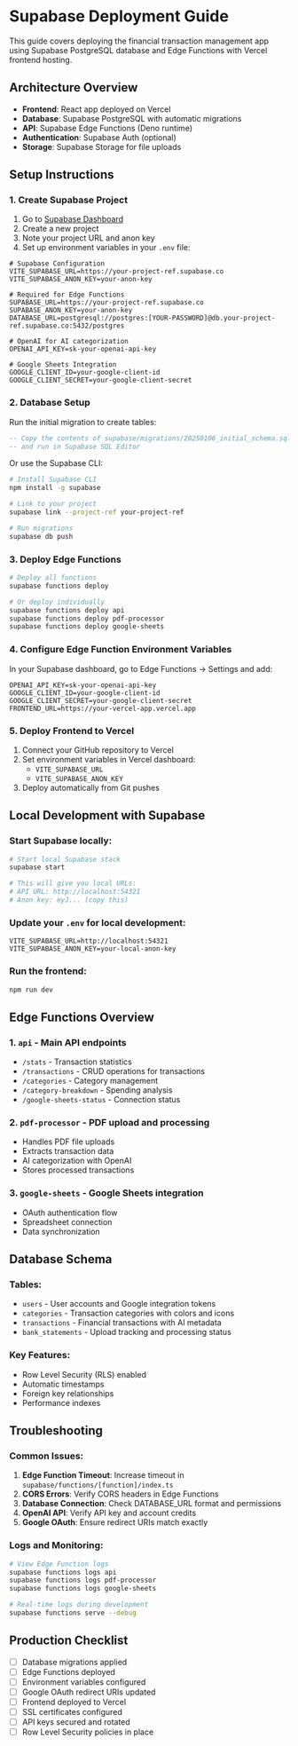 # Supabase Deployment Guide

This guide covers deploying the financial transaction management app using Supabase PostgreSQL database and Edge Functions with Vercel frontend hosting.

## Architecture Overview

- **Frontend**: React app deployed on Vercel
- **Database**: Supabase PostgreSQL with automatic migrations
- **API**: Supabase Edge Functions (Deno runtime)
- **Authentication**: Supabase Auth (optional)
- **Storage**: Supabase Storage for file uploads

## Setup Instructions

### 1. Create Supabase Project

1. Go to [Supabase Dashboard](https://supabase.com/dashboard)
2. Create a new project
3. Note your project URL and anon key
4. Set up environment variables in your `.env` file:

```env
# Supabase Configuration
VITE_SUPABASE_URL=https://your-project-ref.supabase.co
VITE_SUPABASE_ANON_KEY=your-anon-key

# Required for Edge Functions
SUPABASE_URL=https://your-project-ref.supabase.co
SUPABASE_ANON_KEY=your-anon-key
DATABASE_URL=postgresql://postgres:[YOUR-PASSWORD]@db.your-project-ref.supabase.co:5432/postgres

# OpenAI for AI categorization
OPENAI_API_KEY=sk-your-openai-api-key

# Google Sheets Integration
GOOGLE_CLIENT_ID=your-google-client-id
GOOGLE_CLIENT_SECRET=your-google-client-secret
```

### 2. Database Setup

Run the initial migration to create tables:

```sql
-- Copy the contents of supabase/migrations/20250106_initial_schema.sql
-- and run in Supabase SQL Editor
```

Or use the Supabase CLI:

```bash
# Install Supabase CLI
npm install -g supabase

# Link to your project
supabase link --project-ref your-project-ref

# Run migrations
supabase db push
```

### 3. Deploy Edge Functions

```bash
# Deploy all functions
supabase functions deploy

# Or deploy individually
supabase functions deploy api
supabase functions deploy pdf-processor
supabase functions deploy google-sheets
```

### 4. Configure Edge Function Environment Variables

In your Supabase dashboard, go to Edge Functions → Settings and add:

```
OPENAI_API_KEY=sk-your-openai-api-key
GOOGLE_CLIENT_ID=your-google-client-id
GOOGLE_CLIENT_SECRET=your-google-client-secret
FRONTEND_URL=https://your-vercel-app.vercel.app
```

### 5. Deploy Frontend to Vercel

1. Connect your GitHub repository to Vercel
2. Set environment variables in Vercel dashboard:
   - `VITE_SUPABASE_URL`
   - `VITE_SUPABASE_ANON_KEY`
3. Deploy automatically from Git pushes

## Local Development with Supabase

### Start Supabase locally:

```bash
# Start local Supabase stack
supabase start

# This will give you local URLs:
# API URL: http://localhost:54321
# Anon key: eyJ... (copy this)
```

### Update your `.env` for local development:

```env
VITE_SUPABASE_URL=http://localhost:54321
VITE_SUPABASE_ANON_KEY=your-local-anon-key
```

### Run the frontend:

```bash
npm run dev
```

## Edge Functions Overview

### 1. `api` - Main API endpoints
- `/stats` - Transaction statistics
- `/transactions` - CRUD operations for transactions
- `/categories` - Category management
- `/category-breakdown` - Spending analysis
- `/google-sheets-status` - Connection status

### 2. `pdf-processor` - PDF upload and processing
- Handles PDF file uploads
- Extracts transaction data
- AI categorization with OpenAI
- Stores processed transactions

### 3. `google-sheets` - Google Sheets integration
- OAuth authentication flow
- Spreadsheet connection
- Data synchronization

## Database Schema

### Tables:
- `users` - User accounts and Google integration tokens
- `categories` - Transaction categories with colors and icons
- `transactions` - Financial transactions with AI metadata
- `bank_statements` - Upload tracking and processing status

### Key Features:
- Row Level Security (RLS) enabled
- Automatic timestamps
- Foreign key relationships
- Performance indexes

## Troubleshooting

### Common Issues:

1. **Edge Function Timeout**: Increase timeout in `supabase/functions/[function]/index.ts`
2. **CORS Errors**: Verify CORS headers in Edge Functions
3. **Database Connection**: Check DATABASE_URL format and permissions
4. **OpenAI API**: Verify API key and account credits
5. **Google OAuth**: Ensure redirect URIs match exactly

### Logs and Monitoring:

```bash
# View Edge Function logs
supabase functions logs api
supabase functions logs pdf-processor
supabase functions logs google-sheets

# Real-time logs during development
supabase functions serve --debug
```

## Production Checklist

- [ ] Database migrations applied
- [ ] Edge Functions deployed
- [ ] Environment variables configured
- [ ] Google OAuth redirect URIs updated
- [ ] Frontend deployed to Vercel
- [ ] SSL certificates configured
- [ ] API keys secured and rotated
- [ ] Row Level Security policies in place